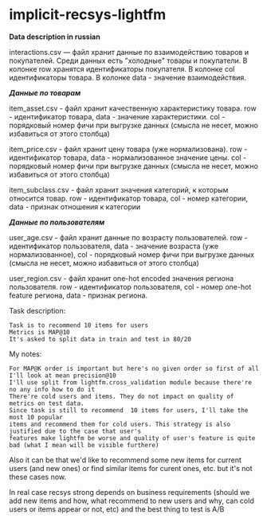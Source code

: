 # implicit-recsys-lightfm

**Data description in russian**

interactions.csv — файл хранит данные по взаимодействию товаров и покупателей. Среди данных есть "холодные" товары и покупатели. В колонке row хранятся идентификаторы покупателя. В колонке col идентификаторы товара. В колонке data - значение взаимодействия.

**_Данные по товарам_**

item_asset.csv - файл хранит качественную характеристику товара. row - идентификатор товара, data - значение характеристики. col - порядковый номер фичи при выгрузке данных (смысла не несет, можно избавиться от этого столбца)

item_price.csv - файл хранит цену товара (уже нормализована). row - идентификатор товара, data - нормализованное значение цены. col - порядковый номер фичи при выгрузке данных (смысла не несет, можно избавиться от этого столбца)

item_subclass.csv - файл хранит значения категорий, к которым относится товар. row - идентификатор товара, col - номер категории, data - признак отношения к категории

**_Данные по пользователям_**

user_age.csv - файл хранит данные по возрасту пользователей. row - идентификатор пользователя, data - значение возраста (уже нормализованное), col - порядковый номер фичи при выгрузке данных (смысла не несет, можно избавиться от этого столбца)

user_region.csv - файл хранит one-hot encoded значения региона пользователя. row - идентификатор пользователя, col - номер one-hot feature региона, data - признак региона.

Task description:

    Task is to recommend 10 items for users
    Metrics is MAP@10
    It's asked to split data in train and test in 80/20

My notes:
    
    For MAP@K order is important but here's no given order so first of all I'll look at mean precision@10
    I'll use split from lightfm.cross_validation module because there're no any info how to do it
    There're cold users and items. They do not impact on quality of metrics on test data.
    Since task is still to recommend  10 items for users, I'll take the most 10 popular
    items and recommend them for cold users. This strategy is also justified due to the case that user's
    features make lightfm be worse and quality of user's feature is quite bad (what I mean will be visible furthere)
    
Also it can be that we'd like to recommend some new items for current users (and new ones) or find similar items for curent ones, etc. but it's not these cases now.

In real case recsys strong depends on business requirements (should we add new items and how, what recommend to new users and why, can cold users or items appear or not, etc) and the best thing to test is A/B

